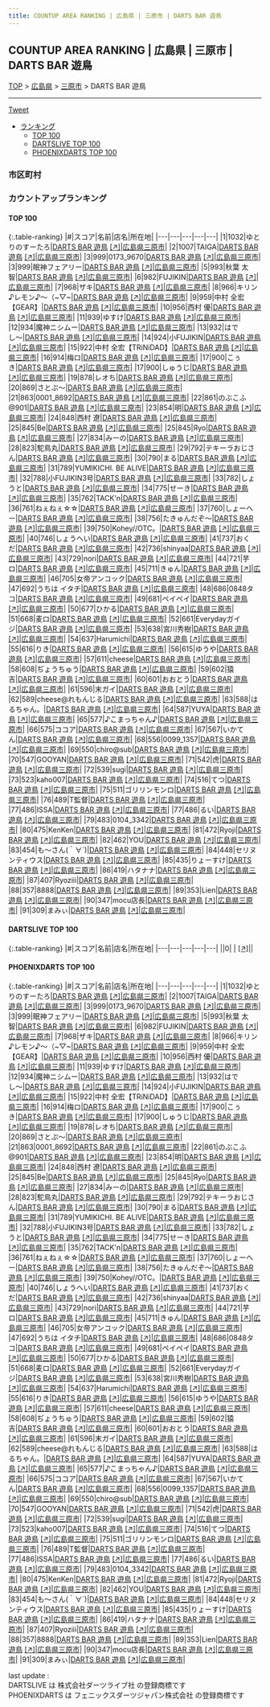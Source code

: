 ```yaml
---
title: COUNTUP AREA RANKING | 広島県 | 三原市 | DARTS BAR 遊鳥
---
```

## COUNTUP AREA RANKING | 広島県 | 三原市 | DARTS BAR 遊鳥

[TOP](/darts/rank/) > [広島県](/darts/rank/広島県/) > [三原市](/darts/rank/広島県/三原市/) > DARTS BAR 遊鳥

___

<a href="https://twitter.com/share?ref_src=twsrc%5Etfw" data-text="COUNTUP AREA RANKING | 広島県三原市DARTS BAR 遊鳥" class="twitter-share-button" data-hashtags="DARTSLIVE,PHOENIXDARTS,darts,ダーツ" data-show-count="false">Tweet</a>

* [ランキング](#カウントアップランキング)
    * [TOP 100](#top-100)
    * [DARTSLIVE TOP 100](#dartslive-top-100)
    * [PHOENIXDARTS TOP 100](#phoenixdarts-top-100)

### 市区町村

<ul>

</ul>

### カウントアップランキング

#### TOP 100



{:.table-ranking}
|#|スコア|名前|店名|所在地|
|---|---|---|---|---|
|1|1032|<span class="rank-name-pd">ゆとりのすーたろ</span>|<a href="/darts/rank/shops/68695.html">DARTS BAR 遊鳥</a> <a href="https://vs.phoenixdarts.com/jp/shop/shopDetailInfo/s_68695?s_seq=68695">[↗]</a>|<a href="/darts/rank/広島県/三原市">広島県三原市</a>|
|2|1007|<span class="rank-name-pd">TAIGA</span>|<a href="/darts/rank/shops/68695.html">DARTS BAR 遊鳥</a> <a href="https://vs.phoenixdarts.com/jp/shop/shopDetailInfo/s_68695?s_seq=68695">[↗]</a>|<a href="/darts/rank/広島県/三原市">広島県三原市</a>|
|3|999|<span class="rank-name-pd">0173_9670</span>|<a href="/darts/rank/shops/68695.html">DARTS BAR 遊鳥</a> <a href="https://vs.phoenixdarts.com/jp/shop/shopDetailInfo/s_68695?s_seq=68695">[↗]</a>|<a href="/darts/rank/広島県/三原市">広島県三原市</a>|
|3|999|<span class="rank-name-pd">眠神フェアリー</span>|<a href="/darts/rank/shops/68695.html">DARTS BAR 遊鳥</a> <a href="https://vs.phoenixdarts.com/jp/shop/shopDetailInfo/s_68695?s_seq=68695">[↗]</a>|<a href="/darts/rank/広島県/三原市">広島県三原市</a>|
|5|993|<span class="rank-name-pd"><span class="pro-icon-pd"></span>秋葉 太智</span>|<a href="/darts/rank/shops/68695.html">DARTS BAR 遊鳥</a> <a href="https://vs.phoenixdarts.com/jp/shop/shopDetailInfo/s_68695?s_seq=68695">[↗]</a>|<a href="/darts/rank/広島県/三原市">広島県三原市</a>|
|6|982|<span class="rank-name-pd">FUJIKIN</span>|<a href="/darts/rank/shops/68695.html">DARTS BAR 遊鳥</a> <a href="https://vs.phoenixdarts.com/jp/shop/shopDetailInfo/s_68695?s_seq=68695">[↗]</a>|<a href="/darts/rank/広島県/三原市">広島県三原市</a>|
|7|968|<span class="rank-name-pd">ザキ</span>|<a href="/darts/rank/shops/68695.html">DARTS BAR 遊鳥</a> <a href="https://vs.phoenixdarts.com/jp/shop/shopDetailInfo/s_68695?s_seq=68695">[↗]</a>|<a href="/darts/rank/広島県/三原市">広島県三原市</a>|
|8|966|<span class="rank-name-pd">キリン♪レモン♪～（~▽~</span>|<a href="/darts/rank/shops/68695.html">DARTS BAR 遊鳥</a> <a href="https://vs.phoenixdarts.com/jp/shop/shopDetailInfo/s_68695?s_seq=68695">[↗]</a>|<a href="/darts/rank/広島県/三原市">広島県三原市</a>|
|9|959|<span class="rank-name-pd">中村 全宏【GEAR】</span>|<a href="/darts/rank/shops/68695.html">DARTS BAR 遊鳥</a> <a href="https://vs.phoenixdarts.com/jp/shop/shopDetailInfo/s_68695?s_seq=68695">[↗]</a>|<a href="/darts/rank/広島県/三原市">広島県三原市</a>|
|10|956|<span class="rank-name-pd">西村 優</span>|<a href="/darts/rank/shops/68695.html">DARTS BAR 遊鳥</a> <a href="https://vs.phoenixdarts.com/jp/shop/shopDetailInfo/s_68695?s_seq=68695">[↗]</a>|<a href="/darts/rank/広島県/三原市">広島県三原市</a>|
|11|939|<span class="rank-name-pd">ゆすけ</span>|<a href="/darts/rank/shops/68695.html">DARTS BAR 遊鳥</a> <a href="https://vs.phoenixdarts.com/jp/shop/shopDetailInfo/s_68695?s_seq=68695">[↗]</a>|<a href="/darts/rank/広島県/三原市">広島県三原市</a>|
|12|934|<span class="rank-name-pd">魔神ニシムー</span>|<a href="/darts/rank/shops/68695.html">DARTS BAR 遊鳥</a> <a href="https://vs.phoenixdarts.com/jp/shop/shopDetailInfo/s_68695?s_seq=68695">[↗]</a>|<a href="/darts/rank/広島県/三原市">広島県三原市</a>|
|13|932|<span class="rank-name-pd">はでし〜</span>|<a href="/darts/rank/shops/68695.html">DARTS BAR 遊鳥</a> <a href="https://vs.phoenixdarts.com/jp/shop/shopDetailInfo/s_68695?s_seq=68695">[↗]</a>|<a href="/darts/rank/広島県/三原市">広島県三原市</a>|
|14|924|<span class="rank-name-pd">小FUJIKIN</span>|<a href="/darts/rank/shops/68695.html">DARTS BAR 遊鳥</a> <a href="https://vs.phoenixdarts.com/jp/shop/shopDetailInfo/s_68695?s_seq=68695">[↗]</a>|<a href="/darts/rank/広島県/三原市">広島県三原市</a>|
|15|922|<span class="rank-name-pd">中村 全宏【TRiNiDAD】</span>|<a href="/darts/rank/shops/68695.html">DARTS BAR 遊鳥</a> <a href="https://vs.phoenixdarts.com/jp/shop/shopDetailInfo/s_68695?s_seq=68695">[↗]</a>|<a href="/darts/rank/広島県/三原市">広島県三原市</a>|
|16|914|<span class="rank-name-pd">梅ロ</span>|<a href="/darts/rank/shops/68695.html">DARTS BAR 遊鳥</a> <a href="https://vs.phoenixdarts.com/jp/shop/shopDetailInfo/s_68695?s_seq=68695">[↗]</a>|<a href="/darts/rank/広島県/三原市">広島県三原市</a>|
|17|900|<span class="rank-name-pd">こぅき</span>|<a href="/darts/rank/shops/68695.html">DARTS BAR 遊鳥</a> <a href="https://vs.phoenixdarts.com/jp/shop/shopDetailInfo/s_68695?s_seq=68695">[↗]</a>|<a href="/darts/rank/広島県/三原市">広島県三原市</a>|
|17|900|<span class="rank-name-pd">しゅうじ</span>|<a href="/darts/rank/shops/68695.html">DARTS BAR 遊鳥</a> <a href="https://vs.phoenixdarts.com/jp/shop/shopDetailInfo/s_68695?s_seq=68695">[↗]</a>|<a href="/darts/rank/広島県/三原市">広島県三原市</a>|
|19|878|<span class="rank-name-pd">レオち</span>|<a href="/darts/rank/shops/68695.html">DARTS BAR 遊鳥</a> <a href="https://vs.phoenixdarts.com/jp/shop/shopDetailInfo/s_68695?s_seq=68695">[↗]</a>|<a href="/darts/rank/広島県/三原市">広島県三原市</a>|
|20|869|<span class="rank-name-pd">さとぷ～</span>|<a href="/darts/rank/shops/68695.html">DARTS BAR 遊鳥</a> <a href="https://vs.phoenixdarts.com/jp/shop/shopDetailInfo/s_68695?s_seq=68695">[↗]</a>|<a href="/darts/rank/広島県/三原市">広島県三原市</a>|
|21|863|<span class="rank-name-pd">0001_8692</span>|<a href="/darts/rank/shops/68695.html">DARTS BAR 遊鳥</a> <a href="https://vs.phoenixdarts.com/jp/shop/shopDetailInfo/s_68695?s_seq=68695">[↗]</a>|<a href="/darts/rank/広島県/三原市">広島県三原市</a>|
|22|861|<span class="rank-name-pd">のぶこふ@901</span>|<a href="/darts/rank/shops/68695.html">DARTS BAR 遊鳥</a> <a href="https://vs.phoenixdarts.com/jp/shop/shopDetailInfo/s_68695?s_seq=68695">[↗]</a>|<a href="/darts/rank/広島県/三原市">広島県三原市</a>|
|23|854|<span class="rank-name-pd">明</span>|<a href="/darts/rank/shops/68695.html">DARTS BAR 遊鳥</a> <a href="https://vs.phoenixdarts.com/jp/shop/shopDetailInfo/s_68695?s_seq=68695">[↗]</a>|<a href="/darts/rank/広島県/三原市">広島県三原市</a>|
|24|848|<span class="rank-name-pd"><span class="pro-icon-pd"></span>西村 遼</span>|<a href="/darts/rank/shops/68695.html">DARTS BAR 遊鳥</a> <a href="https://vs.phoenixdarts.com/jp/shop/shopDetailInfo/s_68695?s_seq=68695">[↗]</a>|<a href="/darts/rank/広島県/三原市">広島県三原市</a>|
|25|845|<span class="rank-name-pd">Be</span>|<a href="/darts/rank/shops/68695.html">DARTS BAR 遊鳥</a> <a href="https://vs.phoenixdarts.com/jp/shop/shopDetailInfo/s_68695?s_seq=68695">[↗]</a>|<a href="/darts/rank/広島県/三原市">広島県三原市</a>|
|25|845|<span class="rank-name-pd">Яyo</span>|<a href="/darts/rank/shops/68695.html">DARTS BAR 遊鳥</a> <a href="https://vs.phoenixdarts.com/jp/shop/shopDetailInfo/s_68695?s_seq=68695">[↗]</a>|<a href="/darts/rank/広島県/三原市">広島県三原市</a>|
|27|834|<span class="rank-name-pd">みーの</span>|<a href="/darts/rank/shops/68695.html">DARTS BAR 遊鳥</a> <a href="https://vs.phoenixdarts.com/jp/shop/shopDetailInfo/s_68695?s_seq=68695">[↗]</a>|<a href="/darts/rank/広島県/三原市">広島県三原市</a>|
|28|823|<span class="rank-name-pd">駝鳥丸</span>|<a href="/darts/rank/shops/68695.html">DARTS BAR 遊鳥</a> <a href="https://vs.phoenixdarts.com/jp/shop/shopDetailInfo/s_68695?s_seq=68695">[↗]</a>|<a href="/darts/rank/広島県/三原市">広島県三原市</a>|
|29|792|<span class="rank-name-pd">テキーラおじさん</span>|<a href="/darts/rank/shops/68695.html">DARTS BAR 遊鳥</a> <a href="https://vs.phoenixdarts.com/jp/shop/shopDetailInfo/s_68695?s_seq=68695">[↗]</a>|<a href="/darts/rank/広島県/三原市">広島県三原市</a>|
|30|790|<span class="rank-name-pd">まる</span>|<a href="/darts/rank/shops/68695.html">DARTS BAR 遊鳥</a> <a href="https://vs.phoenixdarts.com/jp/shop/shopDetailInfo/s_68695?s_seq=68695">[↗]</a>|<a href="/darts/rank/広島県/三原市">広島県三原市</a>|
|31|789|<span class="rank-name-pd">YUMIKICHI. BE ALIVE</span>|<a href="/darts/rank/shops/68695.html">DARTS BAR 遊鳥</a> <a href="https://vs.phoenixdarts.com/jp/shop/shopDetailInfo/s_68695?s_seq=68695">[↗]</a>|<a href="/darts/rank/広島県/三原市">広島県三原市</a>|
|32|788|<span class="rank-name-pd">小FUJIKIN3号</span>|<a href="/darts/rank/shops/68695.html">DARTS BAR 遊鳥</a> <a href="https://vs.phoenixdarts.com/jp/shop/shopDetailInfo/s_68695?s_seq=68695">[↗]</a>|<a href="/darts/rank/広島県/三原市">広島県三原市</a>|
|33|782|<span class="rank-name-pd">しょうと</span>|<a href="/darts/rank/shops/68695.html">DARTS BAR 遊鳥</a> <a href="https://vs.phoenixdarts.com/jp/shop/shopDetailInfo/s_68695?s_seq=68695">[↗]</a>|<a href="/darts/rank/広島県/三原市">広島県三原市</a>|
|34|775|<span class="rank-name-pd">せーき</span>|<a href="/darts/rank/shops/68695.html">DARTS BAR 遊鳥</a> <a href="https://vs.phoenixdarts.com/jp/shop/shopDetailInfo/s_68695?s_seq=68695">[↗]</a>|<a href="/darts/rank/広島県/三原市">広島県三原市</a>|
|35|762|<span class="rank-name-pd">TACK&#x27;n</span>|<a href="/darts/rank/shops/68695.html">DARTS BAR 遊鳥</a> <a href="https://vs.phoenixdarts.com/jp/shop/shopDetailInfo/s_68695?s_seq=68695">[↗]</a>|<a href="/darts/rank/広島県/三原市">広島県三原市</a>|
|36|761|<span class="rank-name-pd">ねぇねぇ☆☆</span>|<a href="/darts/rank/shops/68695.html">DARTS BAR 遊鳥</a> <a href="https://vs.phoenixdarts.com/jp/shop/shopDetailInfo/s_68695?s_seq=68695">[↗]</a>|<a href="/darts/rank/広島県/三原市">広島県三原市</a>|
|37|760|<span class="rank-name-pd">しょーへー</span>|<a href="/darts/rank/shops/68695.html">DARTS BAR 遊鳥</a> <a href="https://vs.phoenixdarts.com/jp/shop/shopDetailInfo/s_68695?s_seq=68695">[↗]</a>|<a href="/darts/rank/広島県/三原市">広島県三原市</a>|
|38|756|<span class="rank-name-pd">たきゅんだぞ〜</span>|<a href="/darts/rank/shops/68695.html">DARTS BAR 遊鳥</a> <a href="https://vs.phoenixdarts.com/jp/shop/shopDetailInfo/s_68695?s_seq=68695">[↗]</a>|<a href="/darts/rank/広島県/三原市">広島県三原市</a>|
|39|750|<span class="rank-name-pd">Kohey//OTC。</span>|<a href="/darts/rank/shops/68695.html">DARTS BAR 遊鳥</a> <a href="https://vs.phoenixdarts.com/jp/shop/shopDetailInfo/s_68695?s_seq=68695">[↗]</a>|<a href="/darts/rank/広島県/三原市">広島県三原市</a>|
|40|746|<span class="rank-name-pd">しょうへい</span>|<a href="/darts/rank/shops/68695.html">DARTS BAR 遊鳥</a> <a href="https://vs.phoenixdarts.com/jp/shop/shopDetailInfo/s_68695?s_seq=68695">[↗]</a>|<a href="/darts/rank/広島県/三原市">広島県三原市</a>|
|41|737|<span class="rank-name-pd">おくだ</span>|<a href="/darts/rank/shops/68695.html">DARTS BAR 遊鳥</a> <a href="https://vs.phoenixdarts.com/jp/shop/shopDetailInfo/s_68695?s_seq=68695">[↗]</a>|<a href="/darts/rank/広島県/三原市">広島県三原市</a>|
|42|736|<span class="rank-name-pd">shinyaa</span>|<a href="/darts/rank/shops/68695.html">DARTS BAR 遊鳥</a> <a href="https://vs.phoenixdarts.com/jp/shop/shopDetailInfo/s_68695?s_seq=68695">[↗]</a>|<a href="/darts/rank/広島県/三原市">広島県三原市</a>|
|43|729|<span class="rank-name-pd">nori</span>|<a href="/darts/rank/shops/68695.html">DARTS BAR 遊鳥</a> <a href="https://vs.phoenixdarts.com/jp/shop/shopDetailInfo/s_68695?s_seq=68695">[↗]</a>|<a href="/darts/rank/広島県/三原市">広島県三原市</a>|
|44|721|<span class="rank-name-pd">芋ロ</span>|<a href="/darts/rank/shops/68695.html">DARTS BAR 遊鳥</a> <a href="https://vs.phoenixdarts.com/jp/shop/shopDetailInfo/s_68695?s_seq=68695">[↗]</a>|<a href="/darts/rank/広島県/三原市">広島県三原市</a>|
|45|711|<span class="rank-name-pd">きゅん</span>|<a href="/darts/rank/shops/68695.html">DARTS BAR 遊鳥</a> <a href="https://vs.phoenixdarts.com/jp/shop/shopDetailInfo/s_68695?s_seq=68695">[↗]</a>|<a href="/darts/rank/広島県/三原市">広島県三原市</a>|
|46|705|<span class="rank-name-pd">女帝アンコック</span>|<a href="/darts/rank/shops/68695.html">DARTS BAR 遊鳥</a> <a href="https://vs.phoenixdarts.com/jp/shop/shopDetailInfo/s_68695?s_seq=68695">[↗]</a>|<a href="/darts/rank/広島県/三原市">広島県三原市</a>|
|47|692|<span class="rank-name-pd">うちは イタチ</span>|<a href="/darts/rank/shops/68695.html">DARTS BAR 遊鳥</a> <a href="https://vs.phoenixdarts.com/jp/shop/shopDetailInfo/s_68695?s_seq=68695">[↗]</a>|<a href="/darts/rank/広島県/三原市">広島県三原市</a>|
|48|686|<span class="rank-name-pd">0848タコ</span>|<a href="/darts/rank/shops/68695.html">DARTS BAR 遊鳥</a> <a href="https://vs.phoenixdarts.com/jp/shop/shopDetailInfo/s_68695?s_seq=68695">[↗]</a>|<a href="/darts/rank/広島県/三原市">広島県三原市</a>|
|49|681|<span class="rank-name-pd">ペイペイ</span>|<a href="/darts/rank/shops/68695.html">DARTS BAR 遊鳥</a> <a href="https://vs.phoenixdarts.com/jp/shop/shopDetailInfo/s_68695?s_seq=68695">[↗]</a>|<a href="/darts/rank/広島県/三原市">広島県三原市</a>|
|50|677|<span class="rank-name-pd">ひかる</span>|<a href="/darts/rank/shops/68695.html">DARTS BAR 遊鳥</a> <a href="https://vs.phoenixdarts.com/jp/shop/shopDetailInfo/s_68695?s_seq=68695">[↗]</a>|<a href="/darts/rank/広島県/三原市">広島県三原市</a>|
|51|668|<span class="rank-name-pd">麦ロ</span>|<a href="/darts/rank/shops/68695.html">DARTS BAR 遊鳥</a> <a href="https://vs.phoenixdarts.com/jp/shop/shopDetailInfo/s_68695?s_seq=68695">[↗]</a>|<a href="/darts/rank/広島県/三原市">広島県三原市</a>|
|52|661|<span class="rank-name-pd">Everydayガイジ</span>|<a href="/darts/rank/shops/68695.html">DARTS BAR 遊鳥</a> <a href="https://vs.phoenixdarts.com/jp/shop/shopDetailInfo/s_68695?s_seq=68695">[↗]</a>|<a href="/darts/rank/広島県/三原市">広島県三原市</a>|
|53|638|<span class="rank-name-pd">宮川秀樹</span>|<a href="/darts/rank/shops/68695.html">DARTS BAR 遊鳥</a> <a href="https://vs.phoenixdarts.com/jp/shop/shopDetailInfo/s_68695?s_seq=68695">[↗]</a>|<a href="/darts/rank/広島県/三原市">広島県三原市</a>|
|54|637|<span class="rank-name-pd">Harumichi</span>|<a href="/darts/rank/shops/68695.html">DARTS BAR 遊鳥</a> <a href="https://vs.phoenixdarts.com/jp/shop/shopDetailInfo/s_68695?s_seq=68695">[↗]</a>|<a href="/darts/rank/広島県/三原市">広島県三原市</a>|
|55|616|<span class="rank-name-pd">りき</span>|<a href="/darts/rank/shops/68695.html">DARTS BAR 遊鳥</a> <a href="https://vs.phoenixdarts.com/jp/shop/shopDetailInfo/s_68695?s_seq=68695">[↗]</a>|<a href="/darts/rank/広島県/三原市">広島県三原市</a>|
|56|615|<span class="rank-name-pd">ゆうや</span>|<a href="/darts/rank/shops/68695.html">DARTS BAR 遊鳥</a> <a href="https://vs.phoenixdarts.com/jp/shop/shopDetailInfo/s_68695?s_seq=68695">[↗]</a>|<a href="/darts/rank/広島県/三原市">広島県三原市</a>|
|57|611|<span class="rank-name-pd">cheese</span>|<a href="/darts/rank/shops/68695.html">DARTS BAR 遊鳥</a> <a href="https://vs.phoenixdarts.com/jp/shop/shopDetailInfo/s_68695?s_seq=68695">[↗]</a>|<a href="/darts/rank/広島県/三原市">広島県三原市</a>|
|58|608|<span class="rank-name-pd">ぢょうちゅう</span>|<a href="/darts/rank/shops/68695.html">DARTS BAR 遊鳥</a> <a href="https://vs.phoenixdarts.com/jp/shop/shopDetailInfo/s_68695?s_seq=68695">[↗]</a>|<a href="/darts/rank/広島県/三原市">広島県三原市</a>|
|59|602|<span class="rank-name-pd">猿吉</span>|<a href="/darts/rank/shops/68695.html">DARTS BAR 遊鳥</a> <a href="https://vs.phoenixdarts.com/jp/shop/shopDetailInfo/s_68695?s_seq=68695">[↗]</a>|<a href="/darts/rank/広島県/三原市">広島県三原市</a>|
|60|601|<span class="rank-name-pd">おおとう</span>|<a href="/darts/rank/shops/68695.html">DARTS BAR 遊鳥</a> <a href="https://vs.phoenixdarts.com/jp/shop/shopDetailInfo/s_68695?s_seq=68695">[↗]</a>|<a href="/darts/rank/広島県/三原市">広島県三原市</a>|
|61|596|<span class="rank-name-pd">末ガイ</span>|<a href="/darts/rank/shops/68695.html">DARTS BAR 遊鳥</a> <a href="https://vs.phoenixdarts.com/jp/shop/shopDetailInfo/s_68695?s_seq=68695">[↗]</a>|<a href="/darts/rank/広島県/三原市">広島県三原市</a>|
|62|589|<span class="rank-name-pd">cheese@れもんじる</span>|<a href="/darts/rank/shops/68695.html">DARTS BAR 遊鳥</a> <a href="https://vs.phoenixdarts.com/jp/shop/shopDetailInfo/s_68695?s_seq=68695">[↗]</a>|<a href="/darts/rank/広島県/三原市">広島県三原市</a>|
|63|588|<span class="rank-name-pd">はるちゃん。</span>|<a href="/darts/rank/shops/68695.html">DARTS BAR 遊鳥</a> <a href="https://vs.phoenixdarts.com/jp/shop/shopDetailInfo/s_68695?s_seq=68695">[↗]</a>|<a href="/darts/rank/広島県/三原市">広島県三原市</a>|
|64|587|<span class="rank-name-pd">YUYA</span>|<a href="/darts/rank/shops/68695.html">DARTS BAR 遊鳥</a> <a href="https://vs.phoenixdarts.com/jp/shop/shopDetailInfo/s_68695?s_seq=68695">[↗]</a>|<a href="/darts/rank/広島県/三原市">広島県三原市</a>|
|65|577|<span class="rank-name-pd">♪こまっちゃん♪</span>|<a href="/darts/rank/shops/68695.html">DARTS BAR 遊鳥</a> <a href="https://vs.phoenixdarts.com/jp/shop/shopDetailInfo/s_68695?s_seq=68695">[↗]</a>|<a href="/darts/rank/広島県/三原市">広島県三原市</a>|
|66|575|<span class="rank-name-pd">ココア</span>|<a href="/darts/rank/shops/68695.html">DARTS BAR 遊鳥</a> <a href="https://vs.phoenixdarts.com/jp/shop/shopDetailInfo/s_68695?s_seq=68695">[↗]</a>|<a href="/darts/rank/広島県/三原市">広島県三原市</a>|
|67|567|<span class="rank-name-pd">いかてん</span>|<a href="/darts/rank/shops/68695.html">DARTS BAR 遊鳥</a> <a href="https://vs.phoenixdarts.com/jp/shop/shopDetailInfo/s_68695?s_seq=68695">[↗]</a>|<a href="/darts/rank/広島県/三原市">広島県三原市</a>|
|68|556|<span class="rank-name-pd">0099_1357</span>|<a href="/darts/rank/shops/68695.html">DARTS BAR 遊鳥</a> <a href="https://vs.phoenixdarts.com/jp/shop/shopDetailInfo/s_68695?s_seq=68695">[↗]</a>|<a href="/darts/rank/広島県/三原市">広島県三原市</a>|
|69|550|<span class="rank-name-pd">chiro@sub</span>|<a href="/darts/rank/shops/68695.html">DARTS BAR 遊鳥</a> <a href="https://vs.phoenixdarts.com/jp/shop/shopDetailInfo/s_68695?s_seq=68695">[↗]</a>|<a href="/darts/rank/広島県/三原市">広島県三原市</a>|
|70|547|<span class="rank-name-pd">GOOYAN</span>|<a href="/darts/rank/shops/68695.html">DARTS BAR 遊鳥</a> <a href="https://vs.phoenixdarts.com/jp/shop/shopDetailInfo/s_68695?s_seq=68695">[↗]</a>|<a href="/darts/rank/広島県/三原市">広島県三原市</a>|
|71|542|<span class="rank-name-pd">虎</span>|<a href="/darts/rank/shops/68695.html">DARTS BAR 遊鳥</a> <a href="https://vs.phoenixdarts.com/jp/shop/shopDetailInfo/s_68695?s_seq=68695">[↗]</a>|<a href="/darts/rank/広島県/三原市">広島県三原市</a>|
|72|539|<span class="rank-name-pd">sugi</span>|<a href="/darts/rank/shops/68695.html">DARTS BAR 遊鳥</a> <a href="https://vs.phoenixdarts.com/jp/shop/shopDetailInfo/s_68695?s_seq=68695">[↗]</a>|<a href="/darts/rank/広島県/三原市">広島県三原市</a>|
|73|523|<span class="rank-name-pd">kaho007</span>|<a href="/darts/rank/shops/68695.html">DARTS BAR 遊鳥</a> <a href="https://vs.phoenixdarts.com/jp/shop/shopDetailInfo/s_68695?s_seq=68695">[↗]</a>|<a href="/darts/rank/広島県/三原市">広島県三原市</a>|
|74|516|<span class="rank-name-pd">てつ</span>|<a href="/darts/rank/shops/68695.html">DARTS BAR 遊鳥</a> <a href="https://vs.phoenixdarts.com/jp/shop/shopDetailInfo/s_68695?s_seq=68695">[↗]</a>|<a href="/darts/rank/広島県/三原市">広島県三原市</a>|
|75|511|<span class="rank-name-pd">ゴリリンモンロ</span>|<a href="/darts/rank/shops/68695.html">DARTS BAR 遊鳥</a> <a href="https://vs.phoenixdarts.com/jp/shop/shopDetailInfo/s_68695?s_seq=68695">[↗]</a>|<a href="/darts/rank/広島県/三原市">広島県三原市</a>|
|76|489|<span class="rank-name-pd">T監督</span>|<a href="/darts/rank/shops/68695.html">DARTS BAR 遊鳥</a> <a href="https://vs.phoenixdarts.com/jp/shop/shopDetailInfo/s_68695?s_seq=68695">[↗]</a>|<a href="/darts/rank/広島県/三原市">広島県三原市</a>|
|77|486|<span class="rank-name-pd">ISSA</span>|<a href="/darts/rank/shops/68695.html">DARTS BAR 遊鳥</a> <a href="https://vs.phoenixdarts.com/jp/shop/shopDetailInfo/s_68695?s_seq=68695">[↗]</a>|<a href="/darts/rank/広島県/三原市">広島県三原市</a>|
|77|486|<span class="rank-name-pd">るい</span>|<a href="/darts/rank/shops/68695.html">DARTS BAR 遊鳥</a> <a href="https://vs.phoenixdarts.com/jp/shop/shopDetailInfo/s_68695?s_seq=68695">[↗]</a>|<a href="/darts/rank/広島県/三原市">広島県三原市</a>|
|79|483|<span class="rank-name-pd">0104_3342</span>|<a href="/darts/rank/shops/68695.html">DARTS BAR 遊鳥</a> <a href="https://vs.phoenixdarts.com/jp/shop/shopDetailInfo/s_68695?s_seq=68695">[↗]</a>|<a href="/darts/rank/広島県/三原市">広島県三原市</a>|
|80|475|<span class="rank-name-pd">KenKen</span>|<a href="/darts/rank/shops/68695.html">DARTS BAR 遊鳥</a> <a href="https://vs.phoenixdarts.com/jp/shop/shopDetailInfo/s_68695?s_seq=68695">[↗]</a>|<a href="/darts/rank/広島県/三原市">広島県三原市</a>|
|81|472|<span class="rank-name-pd">Ryoji</span>|<a href="/darts/rank/shops/68695.html">DARTS BAR 遊鳥</a> <a href="https://vs.phoenixdarts.com/jp/shop/shopDetailInfo/s_68695?s_seq=68695">[↗]</a>|<a href="/darts/rank/広島県/三原市">広島県三原市</a>|
|82|462|<span class="rank-name-pd">YOU</span>|<a href="/darts/rank/shops/68695.html">DARTS BAR 遊鳥</a> <a href="https://vs.phoenixdarts.com/jp/shop/shopDetailInfo/s_68695?s_seq=68695">[↗]</a>|<a href="/darts/rank/広島県/三原市">広島県三原市</a>|
|83|454|<span class="rank-name-pd">も～さん(｀∀´)</span>|<a href="/darts/rank/shops/68695.html">DARTS BAR 遊鳥</a> <a href="https://vs.phoenixdarts.com/jp/shop/shopDetailInfo/s_68695?s_seq=68695">[↗]</a>|<a href="/darts/rank/広島県/三原市">広島県三原市</a>|
|84|448|<span class="rank-name-pd">セリヌンティウス</span>|<a href="/darts/rank/shops/68695.html">DARTS BAR 遊鳥</a> <a href="https://vs.phoenixdarts.com/jp/shop/shopDetailInfo/s_68695?s_seq=68695">[↗]</a>|<a href="/darts/rank/広島県/三原市">広島県三原市</a>|
|85|435|<span class="rank-name-pd">りょーすけ</span>|<a href="/darts/rank/shops/68695.html">DARTS BAR 遊鳥</a> <a href="https://vs.phoenixdarts.com/jp/shop/shopDetailInfo/s_68695?s_seq=68695">[↗]</a>|<a href="/darts/rank/広島県/三原市">広島県三原市</a>|
|86|419|<span class="rank-name-pd">ハタナナ</span>|<a href="/darts/rank/shops/68695.html">DARTS BAR 遊鳥</a> <a href="https://vs.phoenixdarts.com/jp/shop/shopDetailInfo/s_68695?s_seq=68695">[↗]</a>|<a href="/darts/rank/広島県/三原市">広島県三原市</a>|
|87|407|<span class="rank-name-pd">Ryoziii</span>|<a href="/darts/rank/shops/68695.html">DARTS BAR 遊鳥</a> <a href="https://vs.phoenixdarts.com/jp/shop/shopDetailInfo/s_68695?s_seq=68695">[↗]</a>|<a href="/darts/rank/広島県/三原市">広島県三原市</a>|
|88|357|<span class="rank-name-pd">8888</span>|<a href="/darts/rank/shops/68695.html">DARTS BAR 遊鳥</a> <a href="https://vs.phoenixdarts.com/jp/shop/shopDetailInfo/s_68695?s_seq=68695">[↗]</a>|<a href="/darts/rank/広島県/三原市">広島県三原市</a>|
|89|353|<span class="rank-name-pd">Lien</span>|<a href="/darts/rank/shops/68695.html">DARTS BAR 遊鳥</a> <a href="https://vs.phoenixdarts.com/jp/shop/shopDetailInfo/s_68695?s_seq=68695">[↗]</a>|<a href="/darts/rank/広島県/三原市">広島県三原市</a>|
|90|347|<span class="rank-name-pd">mocu店長</span>|<a href="/darts/rank/shops/68695.html">DARTS BAR 遊鳥</a> <a href="https://vs.phoenixdarts.com/jp/shop/shopDetailInfo/s_68695?s_seq=68695">[↗]</a>|<a href="/darts/rank/広島県/三原市">広島県三原市</a>|
|91|309|<span class="rank-name-pd">まみぃ</span>|<a href="/darts/rank/shops/68695.html">DARTS BAR 遊鳥</a> <a href="https://vs.phoenixdarts.com/jp/shop/shopDetailInfo/s_68695?s_seq=68695">[↗]</a>|<a href="/darts/rank/広島県/三原市">広島県三原市</a>|


#### DARTSLIVE TOP 100



{:.table-ranking}
|#|スコア|名前|店名|所在地|
|---|---|---|---|---|
||0|<span class="rank-name-dl"> </span>|<a href="/darts/rank/shops/.html"></a> <a href="">[↗]</a>|<a href="/darts/rank//"></a>|


#### PHOENIXDARTS TOP 100



{:.table-ranking}
|#|スコア|名前|店名|所在地|
|---|---|---|---|---|
|1|1032|<span class="rank-name-pd">ゆとりのすーたろ</span>|<a href="/darts/rank/shops/68695.html">DARTS BAR 遊鳥</a> <a href="https://vs.phoenixdarts.com/jp/shop/shopDetailInfo/s_68695?s_seq=68695">[↗]</a>|<a href="/darts/rank/広島県/三原市">広島県三原市</a>|
|2|1007|<span class="rank-name-pd">TAIGA</span>|<a href="/darts/rank/shops/68695.html">DARTS BAR 遊鳥</a> <a href="https://vs.phoenixdarts.com/jp/shop/shopDetailInfo/s_68695?s_seq=68695">[↗]</a>|<a href="/darts/rank/広島県/三原市">広島県三原市</a>|
|3|999|<span class="rank-name-pd">0173_9670</span>|<a href="/darts/rank/shops/68695.html">DARTS BAR 遊鳥</a> <a href="https://vs.phoenixdarts.com/jp/shop/shopDetailInfo/s_68695?s_seq=68695">[↗]</a>|<a href="/darts/rank/広島県/三原市">広島県三原市</a>|
|3|999|<span class="rank-name-pd">眠神フェアリー</span>|<a href="/darts/rank/shops/68695.html">DARTS BAR 遊鳥</a> <a href="https://vs.phoenixdarts.com/jp/shop/shopDetailInfo/s_68695?s_seq=68695">[↗]</a>|<a href="/darts/rank/広島県/三原市">広島県三原市</a>|
|5|993|<span class="rank-name-pd"><span class="pro-icon-pd"></span>秋葉 太智</span>|<a href="/darts/rank/shops/68695.html">DARTS BAR 遊鳥</a> <a href="https://vs.phoenixdarts.com/jp/shop/shopDetailInfo/s_68695?s_seq=68695">[↗]</a>|<a href="/darts/rank/広島県/三原市">広島県三原市</a>|
|6|982|<span class="rank-name-pd">FUJIKIN</span>|<a href="/darts/rank/shops/68695.html">DARTS BAR 遊鳥</a> <a href="https://vs.phoenixdarts.com/jp/shop/shopDetailInfo/s_68695?s_seq=68695">[↗]</a>|<a href="/darts/rank/広島県/三原市">広島県三原市</a>|
|7|968|<span class="rank-name-pd">ザキ</span>|<a href="/darts/rank/shops/68695.html">DARTS BAR 遊鳥</a> <a href="https://vs.phoenixdarts.com/jp/shop/shopDetailInfo/s_68695?s_seq=68695">[↗]</a>|<a href="/darts/rank/広島県/三原市">広島県三原市</a>|
|8|966|<span class="rank-name-pd">キリン♪レモン♪～（~▽~</span>|<a href="/darts/rank/shops/68695.html">DARTS BAR 遊鳥</a> <a href="https://vs.phoenixdarts.com/jp/shop/shopDetailInfo/s_68695?s_seq=68695">[↗]</a>|<a href="/darts/rank/広島県/三原市">広島県三原市</a>|
|9|959|<span class="rank-name-pd">中村 全宏【GEAR】</span>|<a href="/darts/rank/shops/68695.html">DARTS BAR 遊鳥</a> <a href="https://vs.phoenixdarts.com/jp/shop/shopDetailInfo/s_68695?s_seq=68695">[↗]</a>|<a href="/darts/rank/広島県/三原市">広島県三原市</a>|
|10|956|<span class="rank-name-pd">西村 優</span>|<a href="/darts/rank/shops/68695.html">DARTS BAR 遊鳥</a> <a href="https://vs.phoenixdarts.com/jp/shop/shopDetailInfo/s_68695?s_seq=68695">[↗]</a>|<a href="/darts/rank/広島県/三原市">広島県三原市</a>|
|11|939|<span class="rank-name-pd">ゆすけ</span>|<a href="/darts/rank/shops/68695.html">DARTS BAR 遊鳥</a> <a href="https://vs.phoenixdarts.com/jp/shop/shopDetailInfo/s_68695?s_seq=68695">[↗]</a>|<a href="/darts/rank/広島県/三原市">広島県三原市</a>|
|12|934|<span class="rank-name-pd">魔神ニシムー</span>|<a href="/darts/rank/shops/68695.html">DARTS BAR 遊鳥</a> <a href="https://vs.phoenixdarts.com/jp/shop/shopDetailInfo/s_68695?s_seq=68695">[↗]</a>|<a href="/darts/rank/広島県/三原市">広島県三原市</a>|
|13|932|<span class="rank-name-pd">はでし〜</span>|<a href="/darts/rank/shops/68695.html">DARTS BAR 遊鳥</a> <a href="https://vs.phoenixdarts.com/jp/shop/shopDetailInfo/s_68695?s_seq=68695">[↗]</a>|<a href="/darts/rank/広島県/三原市">広島県三原市</a>|
|14|924|<span class="rank-name-pd">小FUJIKIN</span>|<a href="/darts/rank/shops/68695.html">DARTS BAR 遊鳥</a> <a href="https://vs.phoenixdarts.com/jp/shop/shopDetailInfo/s_68695?s_seq=68695">[↗]</a>|<a href="/darts/rank/広島県/三原市">広島県三原市</a>|
|15|922|<span class="rank-name-pd">中村 全宏【TRiNiDAD】</span>|<a href="/darts/rank/shops/68695.html">DARTS BAR 遊鳥</a> <a href="https://vs.phoenixdarts.com/jp/shop/shopDetailInfo/s_68695?s_seq=68695">[↗]</a>|<a href="/darts/rank/広島県/三原市">広島県三原市</a>|
|16|914|<span class="rank-name-pd">梅ロ</span>|<a href="/darts/rank/shops/68695.html">DARTS BAR 遊鳥</a> <a href="https://vs.phoenixdarts.com/jp/shop/shopDetailInfo/s_68695?s_seq=68695">[↗]</a>|<a href="/darts/rank/広島県/三原市">広島県三原市</a>|
|17|900|<span class="rank-name-pd">こぅき</span>|<a href="/darts/rank/shops/68695.html">DARTS BAR 遊鳥</a> <a href="https://vs.phoenixdarts.com/jp/shop/shopDetailInfo/s_68695?s_seq=68695">[↗]</a>|<a href="/darts/rank/広島県/三原市">広島県三原市</a>|
|17|900|<span class="rank-name-pd">しゅうじ</span>|<a href="/darts/rank/shops/68695.html">DARTS BAR 遊鳥</a> <a href="https://vs.phoenixdarts.com/jp/shop/shopDetailInfo/s_68695?s_seq=68695">[↗]</a>|<a href="/darts/rank/広島県/三原市">広島県三原市</a>|
|19|878|<span class="rank-name-pd">レオち</span>|<a href="/darts/rank/shops/68695.html">DARTS BAR 遊鳥</a> <a href="https://vs.phoenixdarts.com/jp/shop/shopDetailInfo/s_68695?s_seq=68695">[↗]</a>|<a href="/darts/rank/広島県/三原市">広島県三原市</a>|
|20|869|<span class="rank-name-pd">さとぷ～</span>|<a href="/darts/rank/shops/68695.html">DARTS BAR 遊鳥</a> <a href="https://vs.phoenixdarts.com/jp/shop/shopDetailInfo/s_68695?s_seq=68695">[↗]</a>|<a href="/darts/rank/広島県/三原市">広島県三原市</a>|
|21|863|<span class="rank-name-pd">0001_8692</span>|<a href="/darts/rank/shops/68695.html">DARTS BAR 遊鳥</a> <a href="https://vs.phoenixdarts.com/jp/shop/shopDetailInfo/s_68695?s_seq=68695">[↗]</a>|<a href="/darts/rank/広島県/三原市">広島県三原市</a>|
|22|861|<span class="rank-name-pd">のぶこふ@901</span>|<a href="/darts/rank/shops/68695.html">DARTS BAR 遊鳥</a> <a href="https://vs.phoenixdarts.com/jp/shop/shopDetailInfo/s_68695?s_seq=68695">[↗]</a>|<a href="/darts/rank/広島県/三原市">広島県三原市</a>|
|23|854|<span class="rank-name-pd">明</span>|<a href="/darts/rank/shops/68695.html">DARTS BAR 遊鳥</a> <a href="https://vs.phoenixdarts.com/jp/shop/shopDetailInfo/s_68695?s_seq=68695">[↗]</a>|<a href="/darts/rank/広島県/三原市">広島県三原市</a>|
|24|848|<span class="rank-name-pd"><span class="pro-icon-pd"></span>西村 遼</span>|<a href="/darts/rank/shops/68695.html">DARTS BAR 遊鳥</a> <a href="https://vs.phoenixdarts.com/jp/shop/shopDetailInfo/s_68695?s_seq=68695">[↗]</a>|<a href="/darts/rank/広島県/三原市">広島県三原市</a>|
|25|845|<span class="rank-name-pd">Be</span>|<a href="/darts/rank/shops/68695.html">DARTS BAR 遊鳥</a> <a href="https://vs.phoenixdarts.com/jp/shop/shopDetailInfo/s_68695?s_seq=68695">[↗]</a>|<a href="/darts/rank/広島県/三原市">広島県三原市</a>|
|25|845|<span class="rank-name-pd">Яyo</span>|<a href="/darts/rank/shops/68695.html">DARTS BAR 遊鳥</a> <a href="https://vs.phoenixdarts.com/jp/shop/shopDetailInfo/s_68695?s_seq=68695">[↗]</a>|<a href="/darts/rank/広島県/三原市">広島県三原市</a>|
|27|834|<span class="rank-name-pd">みーの</span>|<a href="/darts/rank/shops/68695.html">DARTS BAR 遊鳥</a> <a href="https://vs.phoenixdarts.com/jp/shop/shopDetailInfo/s_68695?s_seq=68695">[↗]</a>|<a href="/darts/rank/広島県/三原市">広島県三原市</a>|
|28|823|<span class="rank-name-pd">駝鳥丸</span>|<a href="/darts/rank/shops/68695.html">DARTS BAR 遊鳥</a> <a href="https://vs.phoenixdarts.com/jp/shop/shopDetailInfo/s_68695?s_seq=68695">[↗]</a>|<a href="/darts/rank/広島県/三原市">広島県三原市</a>|
|29|792|<span class="rank-name-pd">テキーラおじさん</span>|<a href="/darts/rank/shops/68695.html">DARTS BAR 遊鳥</a> <a href="https://vs.phoenixdarts.com/jp/shop/shopDetailInfo/s_68695?s_seq=68695">[↗]</a>|<a href="/darts/rank/広島県/三原市">広島県三原市</a>|
|30|790|<span class="rank-name-pd">まる</span>|<a href="/darts/rank/shops/68695.html">DARTS BAR 遊鳥</a> <a href="https://vs.phoenixdarts.com/jp/shop/shopDetailInfo/s_68695?s_seq=68695">[↗]</a>|<a href="/darts/rank/広島県/三原市">広島県三原市</a>|
|31|789|<span class="rank-name-pd">YUMIKICHI. BE ALIVE</span>|<a href="/darts/rank/shops/68695.html">DARTS BAR 遊鳥</a> <a href="https://vs.phoenixdarts.com/jp/shop/shopDetailInfo/s_68695?s_seq=68695">[↗]</a>|<a href="/darts/rank/広島県/三原市">広島県三原市</a>|
|32|788|<span class="rank-name-pd">小FUJIKIN3号</span>|<a href="/darts/rank/shops/68695.html">DARTS BAR 遊鳥</a> <a href="https://vs.phoenixdarts.com/jp/shop/shopDetailInfo/s_68695?s_seq=68695">[↗]</a>|<a href="/darts/rank/広島県/三原市">広島県三原市</a>|
|33|782|<span class="rank-name-pd">しょうと</span>|<a href="/darts/rank/shops/68695.html">DARTS BAR 遊鳥</a> <a href="https://vs.phoenixdarts.com/jp/shop/shopDetailInfo/s_68695?s_seq=68695">[↗]</a>|<a href="/darts/rank/広島県/三原市">広島県三原市</a>|
|34|775|<span class="rank-name-pd">せーき</span>|<a href="/darts/rank/shops/68695.html">DARTS BAR 遊鳥</a> <a href="https://vs.phoenixdarts.com/jp/shop/shopDetailInfo/s_68695?s_seq=68695">[↗]</a>|<a href="/darts/rank/広島県/三原市">広島県三原市</a>|
|35|762|<span class="rank-name-pd">TACK&#x27;n</span>|<a href="/darts/rank/shops/68695.html">DARTS BAR 遊鳥</a> <a href="https://vs.phoenixdarts.com/jp/shop/shopDetailInfo/s_68695?s_seq=68695">[↗]</a>|<a href="/darts/rank/広島県/三原市">広島県三原市</a>|
|36|761|<span class="rank-name-pd">ねぇねぇ☆☆</span>|<a href="/darts/rank/shops/68695.html">DARTS BAR 遊鳥</a> <a href="https://vs.phoenixdarts.com/jp/shop/shopDetailInfo/s_68695?s_seq=68695">[↗]</a>|<a href="/darts/rank/広島県/三原市">広島県三原市</a>|
|37|760|<span class="rank-name-pd">しょーへー</span>|<a href="/darts/rank/shops/68695.html">DARTS BAR 遊鳥</a> <a href="https://vs.phoenixdarts.com/jp/shop/shopDetailInfo/s_68695?s_seq=68695">[↗]</a>|<a href="/darts/rank/広島県/三原市">広島県三原市</a>|
|38|756|<span class="rank-name-pd">たきゅんだぞ〜</span>|<a href="/darts/rank/shops/68695.html">DARTS BAR 遊鳥</a> <a href="https://vs.phoenixdarts.com/jp/shop/shopDetailInfo/s_68695?s_seq=68695">[↗]</a>|<a href="/darts/rank/広島県/三原市">広島県三原市</a>|
|39|750|<span class="rank-name-pd">Kohey//OTC。</span>|<a href="/darts/rank/shops/68695.html">DARTS BAR 遊鳥</a> <a href="https://vs.phoenixdarts.com/jp/shop/shopDetailInfo/s_68695?s_seq=68695">[↗]</a>|<a href="/darts/rank/広島県/三原市">広島県三原市</a>|
|40|746|<span class="rank-name-pd">しょうへい</span>|<a href="/darts/rank/shops/68695.html">DARTS BAR 遊鳥</a> <a href="https://vs.phoenixdarts.com/jp/shop/shopDetailInfo/s_68695?s_seq=68695">[↗]</a>|<a href="/darts/rank/広島県/三原市">広島県三原市</a>|
|41|737|<span class="rank-name-pd">おくだ</span>|<a href="/darts/rank/shops/68695.html">DARTS BAR 遊鳥</a> <a href="https://vs.phoenixdarts.com/jp/shop/shopDetailInfo/s_68695?s_seq=68695">[↗]</a>|<a href="/darts/rank/広島県/三原市">広島県三原市</a>|
|42|736|<span class="rank-name-pd">shinyaa</span>|<a href="/darts/rank/shops/68695.html">DARTS BAR 遊鳥</a> <a href="https://vs.phoenixdarts.com/jp/shop/shopDetailInfo/s_68695?s_seq=68695">[↗]</a>|<a href="/darts/rank/広島県/三原市">広島県三原市</a>|
|43|729|<span class="rank-name-pd">nori</span>|<a href="/darts/rank/shops/68695.html">DARTS BAR 遊鳥</a> <a href="https://vs.phoenixdarts.com/jp/shop/shopDetailInfo/s_68695?s_seq=68695">[↗]</a>|<a href="/darts/rank/広島県/三原市">広島県三原市</a>|
|44|721|<span class="rank-name-pd">芋ロ</span>|<a href="/darts/rank/shops/68695.html">DARTS BAR 遊鳥</a> <a href="https://vs.phoenixdarts.com/jp/shop/shopDetailInfo/s_68695?s_seq=68695">[↗]</a>|<a href="/darts/rank/広島県/三原市">広島県三原市</a>|
|45|711|<span class="rank-name-pd">きゅん</span>|<a href="/darts/rank/shops/68695.html">DARTS BAR 遊鳥</a> <a href="https://vs.phoenixdarts.com/jp/shop/shopDetailInfo/s_68695?s_seq=68695">[↗]</a>|<a href="/darts/rank/広島県/三原市">広島県三原市</a>|
|46|705|<span class="rank-name-pd">女帝アンコック</span>|<a href="/darts/rank/shops/68695.html">DARTS BAR 遊鳥</a> <a href="https://vs.phoenixdarts.com/jp/shop/shopDetailInfo/s_68695?s_seq=68695">[↗]</a>|<a href="/darts/rank/広島県/三原市">広島県三原市</a>|
|47|692|<span class="rank-name-pd">うちは イタチ</span>|<a href="/darts/rank/shops/68695.html">DARTS BAR 遊鳥</a> <a href="https://vs.phoenixdarts.com/jp/shop/shopDetailInfo/s_68695?s_seq=68695">[↗]</a>|<a href="/darts/rank/広島県/三原市">広島県三原市</a>|
|48|686|<span class="rank-name-pd">0848タコ</span>|<a href="/darts/rank/shops/68695.html">DARTS BAR 遊鳥</a> <a href="https://vs.phoenixdarts.com/jp/shop/shopDetailInfo/s_68695?s_seq=68695">[↗]</a>|<a href="/darts/rank/広島県/三原市">広島県三原市</a>|
|49|681|<span class="rank-name-pd">ペイペイ</span>|<a href="/darts/rank/shops/68695.html">DARTS BAR 遊鳥</a> <a href="https://vs.phoenixdarts.com/jp/shop/shopDetailInfo/s_68695?s_seq=68695">[↗]</a>|<a href="/darts/rank/広島県/三原市">広島県三原市</a>|
|50|677|<span class="rank-name-pd">ひかる</span>|<a href="/darts/rank/shops/68695.html">DARTS BAR 遊鳥</a> <a href="https://vs.phoenixdarts.com/jp/shop/shopDetailInfo/s_68695?s_seq=68695">[↗]</a>|<a href="/darts/rank/広島県/三原市">広島県三原市</a>|
|51|668|<span class="rank-name-pd">麦ロ</span>|<a href="/darts/rank/shops/68695.html">DARTS BAR 遊鳥</a> <a href="https://vs.phoenixdarts.com/jp/shop/shopDetailInfo/s_68695?s_seq=68695">[↗]</a>|<a href="/darts/rank/広島県/三原市">広島県三原市</a>|
|52|661|<span class="rank-name-pd">Everydayガイジ</span>|<a href="/darts/rank/shops/68695.html">DARTS BAR 遊鳥</a> <a href="https://vs.phoenixdarts.com/jp/shop/shopDetailInfo/s_68695?s_seq=68695">[↗]</a>|<a href="/darts/rank/広島県/三原市">広島県三原市</a>|
|53|638|<span class="rank-name-pd">宮川秀樹</span>|<a href="/darts/rank/shops/68695.html">DARTS BAR 遊鳥</a> <a href="https://vs.phoenixdarts.com/jp/shop/shopDetailInfo/s_68695?s_seq=68695">[↗]</a>|<a href="/darts/rank/広島県/三原市">広島県三原市</a>|
|54|637|<span class="rank-name-pd">Harumichi</span>|<a href="/darts/rank/shops/68695.html">DARTS BAR 遊鳥</a> <a href="https://vs.phoenixdarts.com/jp/shop/shopDetailInfo/s_68695?s_seq=68695">[↗]</a>|<a href="/darts/rank/広島県/三原市">広島県三原市</a>|
|55|616|<span class="rank-name-pd">りき</span>|<a href="/darts/rank/shops/68695.html">DARTS BAR 遊鳥</a> <a href="https://vs.phoenixdarts.com/jp/shop/shopDetailInfo/s_68695?s_seq=68695">[↗]</a>|<a href="/darts/rank/広島県/三原市">広島県三原市</a>|
|56|615|<span class="rank-name-pd">ゆうや</span>|<a href="/darts/rank/shops/68695.html">DARTS BAR 遊鳥</a> <a href="https://vs.phoenixdarts.com/jp/shop/shopDetailInfo/s_68695?s_seq=68695">[↗]</a>|<a href="/darts/rank/広島県/三原市">広島県三原市</a>|
|57|611|<span class="rank-name-pd">cheese</span>|<a href="/darts/rank/shops/68695.html">DARTS BAR 遊鳥</a> <a href="https://vs.phoenixdarts.com/jp/shop/shopDetailInfo/s_68695?s_seq=68695">[↗]</a>|<a href="/darts/rank/広島県/三原市">広島県三原市</a>|
|58|608|<span class="rank-name-pd">ぢょうちゅう</span>|<a href="/darts/rank/shops/68695.html">DARTS BAR 遊鳥</a> <a href="https://vs.phoenixdarts.com/jp/shop/shopDetailInfo/s_68695?s_seq=68695">[↗]</a>|<a href="/darts/rank/広島県/三原市">広島県三原市</a>|
|59|602|<span class="rank-name-pd">猿吉</span>|<a href="/darts/rank/shops/68695.html">DARTS BAR 遊鳥</a> <a href="https://vs.phoenixdarts.com/jp/shop/shopDetailInfo/s_68695?s_seq=68695">[↗]</a>|<a href="/darts/rank/広島県/三原市">広島県三原市</a>|
|60|601|<span class="rank-name-pd">おおとう</span>|<a href="/darts/rank/shops/68695.html">DARTS BAR 遊鳥</a> <a href="https://vs.phoenixdarts.com/jp/shop/shopDetailInfo/s_68695?s_seq=68695">[↗]</a>|<a href="/darts/rank/広島県/三原市">広島県三原市</a>|
|61|596|<span class="rank-name-pd">末ガイ</span>|<a href="/darts/rank/shops/68695.html">DARTS BAR 遊鳥</a> <a href="https://vs.phoenixdarts.com/jp/shop/shopDetailInfo/s_68695?s_seq=68695">[↗]</a>|<a href="/darts/rank/広島県/三原市">広島県三原市</a>|
|62|589|<span class="rank-name-pd">cheese@れもんじる</span>|<a href="/darts/rank/shops/68695.html">DARTS BAR 遊鳥</a> <a href="https://vs.phoenixdarts.com/jp/shop/shopDetailInfo/s_68695?s_seq=68695">[↗]</a>|<a href="/darts/rank/広島県/三原市">広島県三原市</a>|
|63|588|<span class="rank-name-pd">はるちゃん。</span>|<a href="/darts/rank/shops/68695.html">DARTS BAR 遊鳥</a> <a href="https://vs.phoenixdarts.com/jp/shop/shopDetailInfo/s_68695?s_seq=68695">[↗]</a>|<a href="/darts/rank/広島県/三原市">広島県三原市</a>|
|64|587|<span class="rank-name-pd">YUYA</span>|<a href="/darts/rank/shops/68695.html">DARTS BAR 遊鳥</a> <a href="https://vs.phoenixdarts.com/jp/shop/shopDetailInfo/s_68695?s_seq=68695">[↗]</a>|<a href="/darts/rank/広島県/三原市">広島県三原市</a>|
|65|577|<span class="rank-name-pd">♪こまっちゃん♪</span>|<a href="/darts/rank/shops/68695.html">DARTS BAR 遊鳥</a> <a href="https://vs.phoenixdarts.com/jp/shop/shopDetailInfo/s_68695?s_seq=68695">[↗]</a>|<a href="/darts/rank/広島県/三原市">広島県三原市</a>|
|66|575|<span class="rank-name-pd">ココア</span>|<a href="/darts/rank/shops/68695.html">DARTS BAR 遊鳥</a> <a href="https://vs.phoenixdarts.com/jp/shop/shopDetailInfo/s_68695?s_seq=68695">[↗]</a>|<a href="/darts/rank/広島県/三原市">広島県三原市</a>|
|67|567|<span class="rank-name-pd">いかてん</span>|<a href="/darts/rank/shops/68695.html">DARTS BAR 遊鳥</a> <a href="https://vs.phoenixdarts.com/jp/shop/shopDetailInfo/s_68695?s_seq=68695">[↗]</a>|<a href="/darts/rank/広島県/三原市">広島県三原市</a>|
|68|556|<span class="rank-name-pd">0099_1357</span>|<a href="/darts/rank/shops/68695.html">DARTS BAR 遊鳥</a> <a href="https://vs.phoenixdarts.com/jp/shop/shopDetailInfo/s_68695?s_seq=68695">[↗]</a>|<a href="/darts/rank/広島県/三原市">広島県三原市</a>|
|69|550|<span class="rank-name-pd">chiro@sub</span>|<a href="/darts/rank/shops/68695.html">DARTS BAR 遊鳥</a> <a href="https://vs.phoenixdarts.com/jp/shop/shopDetailInfo/s_68695?s_seq=68695">[↗]</a>|<a href="/darts/rank/広島県/三原市">広島県三原市</a>|
|70|547|<span class="rank-name-pd">GOOYAN</span>|<a href="/darts/rank/shops/68695.html">DARTS BAR 遊鳥</a> <a href="https://vs.phoenixdarts.com/jp/shop/shopDetailInfo/s_68695?s_seq=68695">[↗]</a>|<a href="/darts/rank/広島県/三原市">広島県三原市</a>|
|71|542|<span class="rank-name-pd">虎</span>|<a href="/darts/rank/shops/68695.html">DARTS BAR 遊鳥</a> <a href="https://vs.phoenixdarts.com/jp/shop/shopDetailInfo/s_68695?s_seq=68695">[↗]</a>|<a href="/darts/rank/広島県/三原市">広島県三原市</a>|
|72|539|<span class="rank-name-pd">sugi</span>|<a href="/darts/rank/shops/68695.html">DARTS BAR 遊鳥</a> <a href="https://vs.phoenixdarts.com/jp/shop/shopDetailInfo/s_68695?s_seq=68695">[↗]</a>|<a href="/darts/rank/広島県/三原市">広島県三原市</a>|
|73|523|<span class="rank-name-pd">kaho007</span>|<a href="/darts/rank/shops/68695.html">DARTS BAR 遊鳥</a> <a href="https://vs.phoenixdarts.com/jp/shop/shopDetailInfo/s_68695?s_seq=68695">[↗]</a>|<a href="/darts/rank/広島県/三原市">広島県三原市</a>|
|74|516|<span class="rank-name-pd">てつ</span>|<a href="/darts/rank/shops/68695.html">DARTS BAR 遊鳥</a> <a href="https://vs.phoenixdarts.com/jp/shop/shopDetailInfo/s_68695?s_seq=68695">[↗]</a>|<a href="/darts/rank/広島県/三原市">広島県三原市</a>|
|75|511|<span class="rank-name-pd">ゴリリンモンロ</span>|<a href="/darts/rank/shops/68695.html">DARTS BAR 遊鳥</a> <a href="https://vs.phoenixdarts.com/jp/shop/shopDetailInfo/s_68695?s_seq=68695">[↗]</a>|<a href="/darts/rank/広島県/三原市">広島県三原市</a>|
|76|489|<span class="rank-name-pd">T監督</span>|<a href="/darts/rank/shops/68695.html">DARTS BAR 遊鳥</a> <a href="https://vs.phoenixdarts.com/jp/shop/shopDetailInfo/s_68695?s_seq=68695">[↗]</a>|<a href="/darts/rank/広島県/三原市">広島県三原市</a>|
|77|486|<span class="rank-name-pd">ISSA</span>|<a href="/darts/rank/shops/68695.html">DARTS BAR 遊鳥</a> <a href="https://vs.phoenixdarts.com/jp/shop/shopDetailInfo/s_68695?s_seq=68695">[↗]</a>|<a href="/darts/rank/広島県/三原市">広島県三原市</a>|
|77|486|<span class="rank-name-pd">るい</span>|<a href="/darts/rank/shops/68695.html">DARTS BAR 遊鳥</a> <a href="https://vs.phoenixdarts.com/jp/shop/shopDetailInfo/s_68695?s_seq=68695">[↗]</a>|<a href="/darts/rank/広島県/三原市">広島県三原市</a>|
|79|483|<span class="rank-name-pd">0104_3342</span>|<a href="/darts/rank/shops/68695.html">DARTS BAR 遊鳥</a> <a href="https://vs.phoenixdarts.com/jp/shop/shopDetailInfo/s_68695?s_seq=68695">[↗]</a>|<a href="/darts/rank/広島県/三原市">広島県三原市</a>|
|80|475|<span class="rank-name-pd">KenKen</span>|<a href="/darts/rank/shops/68695.html">DARTS BAR 遊鳥</a> <a href="https://vs.phoenixdarts.com/jp/shop/shopDetailInfo/s_68695?s_seq=68695">[↗]</a>|<a href="/darts/rank/広島県/三原市">広島県三原市</a>|
|81|472|<span class="rank-name-pd">Ryoji</span>|<a href="/darts/rank/shops/68695.html">DARTS BAR 遊鳥</a> <a href="https://vs.phoenixdarts.com/jp/shop/shopDetailInfo/s_68695?s_seq=68695">[↗]</a>|<a href="/darts/rank/広島県/三原市">広島県三原市</a>|
|82|462|<span class="rank-name-pd">YOU</span>|<a href="/darts/rank/shops/68695.html">DARTS BAR 遊鳥</a> <a href="https://vs.phoenixdarts.com/jp/shop/shopDetailInfo/s_68695?s_seq=68695">[↗]</a>|<a href="/darts/rank/広島県/三原市">広島県三原市</a>|
|83|454|<span class="rank-name-pd">も～さん(｀∀´)</span>|<a href="/darts/rank/shops/68695.html">DARTS BAR 遊鳥</a> <a href="https://vs.phoenixdarts.com/jp/shop/shopDetailInfo/s_68695?s_seq=68695">[↗]</a>|<a href="/darts/rank/広島県/三原市">広島県三原市</a>|
|84|448|<span class="rank-name-pd">セリヌンティウス</span>|<a href="/darts/rank/shops/68695.html">DARTS BAR 遊鳥</a> <a href="https://vs.phoenixdarts.com/jp/shop/shopDetailInfo/s_68695?s_seq=68695">[↗]</a>|<a href="/darts/rank/広島県/三原市">広島県三原市</a>|
|85|435|<span class="rank-name-pd">りょーすけ</span>|<a href="/darts/rank/shops/68695.html">DARTS BAR 遊鳥</a> <a href="https://vs.phoenixdarts.com/jp/shop/shopDetailInfo/s_68695?s_seq=68695">[↗]</a>|<a href="/darts/rank/広島県/三原市">広島県三原市</a>|
|86|419|<span class="rank-name-pd">ハタナナ</span>|<a href="/darts/rank/shops/68695.html">DARTS BAR 遊鳥</a> <a href="https://vs.phoenixdarts.com/jp/shop/shopDetailInfo/s_68695?s_seq=68695">[↗]</a>|<a href="/darts/rank/広島県/三原市">広島県三原市</a>|
|87|407|<span class="rank-name-pd">Ryoziii</span>|<a href="/darts/rank/shops/68695.html">DARTS BAR 遊鳥</a> <a href="https://vs.phoenixdarts.com/jp/shop/shopDetailInfo/s_68695?s_seq=68695">[↗]</a>|<a href="/darts/rank/広島県/三原市">広島県三原市</a>|
|88|357|<span class="rank-name-pd">8888</span>|<a href="/darts/rank/shops/68695.html">DARTS BAR 遊鳥</a> <a href="https://vs.phoenixdarts.com/jp/shop/shopDetailInfo/s_68695?s_seq=68695">[↗]</a>|<a href="/darts/rank/広島県/三原市">広島県三原市</a>|
|89|353|<span class="rank-name-pd">Lien</span>|<a href="/darts/rank/shops/68695.html">DARTS BAR 遊鳥</a> <a href="https://vs.phoenixdarts.com/jp/shop/shopDetailInfo/s_68695?s_seq=68695">[↗]</a>|<a href="/darts/rank/広島県/三原市">広島県三原市</a>|
|90|347|<span class="rank-name-pd">mocu店長</span>|<a href="/darts/rank/shops/68695.html">DARTS BAR 遊鳥</a> <a href="https://vs.phoenixdarts.com/jp/shop/shopDetailInfo/s_68695?s_seq=68695">[↗]</a>|<a href="/darts/rank/広島県/三原市">広島県三原市</a>|
|91|309|<span class="rank-name-pd">まみぃ</span>|<a href="/darts/rank/shops/68695.html">DARTS BAR 遊鳥</a> <a href="https://vs.phoenixdarts.com/jp/shop/shopDetailInfo/s_68695?s_seq=68695">[↗]</a>|<a href="/darts/rank/広島県/三原市">広島県三原市</a>|


<div class="footer border-top border-gray-light mt-5 pt-3 text-right text-gray">
    last update : <span style="font-weight: italic" id="foot_last_modified"></span><br />
    DARTSLIVE は 株式会社ダーツライブ社 の登録商標です<br />
    PHOENIXDARTS は フェニックスダーツジャパン株式会社 の登録商標です<br />
</div>

<script src="https://cdnjs.cloudflare.com/ajax/libs/jquery.tablesorter/2.31.3/js/jquery.tablesorter.min.js" integrity="sha512-qzgd5cYSZcosqpzpn7zF2ZId8f/8CHmFKZ8j7mU4OUXTNRd5g+ZHBPsgKEwoqxCtdQvExE5LprwwPAgoicguNg==" crossorigin="anonymous" referrerpolicy="no-referrer"></script>
<link rel="stylesheet" href="https://cdnjs.cloudflare.com/ajax/libs/jquery.tablesorter/2.31.3/css/theme.default.min.css" integrity="sha512-wghhOJkjQX0Lh3NSWvNKeZ0ZpNn+SPVXX1Qyc9OCaogADktxrBiBdKGDoqVUOyhStvMBmJQ8ZdMHiR3wuEq8+w==" crossorigin="anonymous" referrerpolicy="no-referrer" />
<script>
$(function() {
    $(".table-ranking").tablesorter({sortList:[[0, 0]]});
    $("#foot_last_modified").text(formatDate(new Date(document.lastModified), 'yyyy-MM-dd HH:mm:ss'));
});
</script>

<script async src="https://platform.twitter.com/widgets.js" charset="utf-8"></script>
